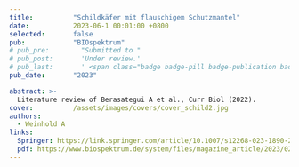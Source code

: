 ```yaml
---
title:          "Schildkäfer mit flauschigem Schutzmantel"
date:           2023-06-1 00:01:00 +0800
selected:       false
pub:            "BIOspektrum"
# pub_pre:        "Submitted to "
# pub_post:       'Under review.'
# pub_last:       ' <span class="badge badge-pill badge-publication badge-success">Spotlight</span>'
pub_date:       "2023"

abstract: >-
  Literature review of Berasategui A et al., Curr Biol (2022).
cover:          /assets/images/covers/cover_schild2.jpg
authors:
  - Weinhold A
links:
  Springer: https://link.springer.com/article/10.1007/s12268-023-1890-2
  pdf: https://www.biospektrum.de/system/files/magazine_article/2023/02/files/89180/89180.pdf
---
```

